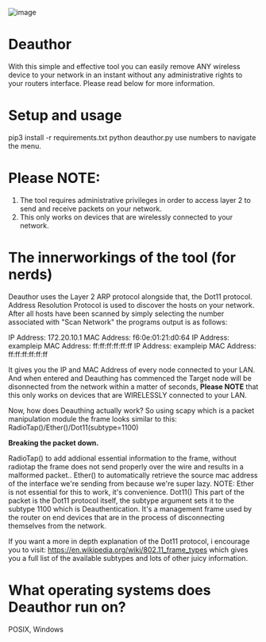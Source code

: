 ![image](https://github.com/user-attachments/assets/633e6681-a15a-46fb-86c7-711a7b38e6b1)








# Deauthor
With this simple and effective tool you can easily remove ANY wireless device to your network in an instant without any administrative rights to your routers interface. Please read below for more information.  

# Setup and usage 
pip3 install -r requirements.txt
python deauthor.py
use numbers to navigate the menu. 

# Please NOTE: 

1. The tool requires administrative privileges in order to access layer 2 to send and receive packets on your network. 
2. This only works on devices that are wirelessly connected to your network. 

# The innerworkings of the tool (for nerds)
Deauthor uses the Layer 2 ARP protocol alongside that, the Dot11 protocol. Address Resolution Protocol is used to discover the hosts on your network. After all hosts have been scanned by simply selecting the number associated with "Scan Network" the programs output is as follows: 

IP Address: 172.20.10.1 MAC Address: f6:0e:01:21:d0:64
IP Address: exampleip MAC Address: ff:ff:ff:ff:ff:ff 
IP Address: exampleip MAC Address: ff:ff:ff:ff:ff:ff

It gives you the IP and MAC Address of every node connected to your LAN. And when entered and Deauthing has commenced the Target node will be disonnected from the network within a matter of seconds, **Please NOTE** that this only works on devices that are WIRELESSLY connected to your LAN. 

Now, how does Deauthing actually work? So using scapy which is a packet manipulation module the frame looks similar to this: RadioTap()/Ether()/Dot11(subtype=1100)

**Breaking the packet down.**

RadioTap() to add addional essential information to the frame, without radiotap the frame does not send properly over the wire and results in a malformed packet.. 
Ether() to automatically retrieve the source mac address of the interface we're sending from because we're super lazy. NOTE: Ether is not essential for this to work, it's convenience.
Dot11() This part of the packet is the Dot11 protocol itself, the subtype argument sets it to the subtype 1100 which is Deauthentication. It's a management frame used by the router on end devices that are in the process of disconnecting themselves from the network. 

If you want a more in depth explanation of the Dot11 protocol, i encourage you to visit: https://en.wikipedia.org/wiki/802.11_frame_types which gives you a full list of the available subtypes and lots of other juicy information. 

# What operating systems does Deauthor run on? 

POSIX, Windows



